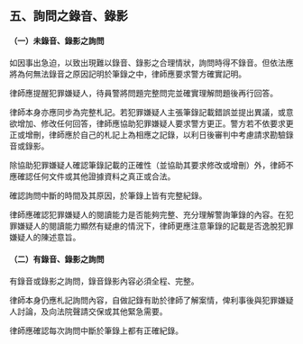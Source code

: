 ## 五、詢問之錄音、錄影

#### （一）未錄音、錄影之詢問

如因事出急迫，以致出現難以錄音、錄影之合理情狀，詢問時得不錄音。但依法應將為何無法錄音之原因記明於筆錄之中，律師應要求警方確實記明。

律師應提醒犯罪嫌疑人，待員警將問題完整問完並確實理解問題後再行回答。

律師本身亦應同步為完整札記。若犯罪嫌疑人主張筆錄記載錯誤並提出異議，或意欲增加、修改任何回答，律師應協助犯罪嫌疑人要求警方更正。警方若不依要求更正或增刪，律師應於自己的札記上為相應之記錄，以利日後審判中考慮請求勘驗錄音或錄影。

除協助犯罪嫌疑人確認筆錄記載的正確性（並協助其要求修改或增刪）外，律師不應確認任何文件或其他證據資料之真正或合法。

確認詢問中斷的時間及其原因，於筆錄上皆有完整紀錄。

律師應確認犯罪嫌疑人的閱讀能力是否能夠完整、充分理解警詢筆錄的內容。在犯罪嫌疑人的閱讀能力顯然有疑慮的情況下，律師更應注意筆錄的記載是否逸脫犯罪嫌疑人的陳述意旨。

#### （二）有錄音、錄影之詢問

有錄音或錄影之詢問，錄音錄影內容必須全程、完整。

律師本身仍應札記詢問內容，自做記錄有助於律師了解案情，俾利事後與犯罪嫌疑人討論，及向法院聲請交保或其他緊急需要。

律師應確認每次詢問中斷於筆錄上都有正確紀錄。
